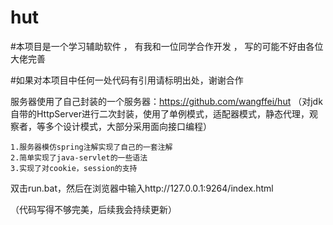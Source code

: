 # hut

#本项目是一个学习辅助软件 ， 有我和一位同学合作开发 ， 写的可能不好由各位大佬完善

#如果对本项目中任何一处代码有引用请标明出处，谢谢合作

服务器使用了自己封装的一个服务器：https://github.com/wangffei/hut （对jdk自带的HttpServer进行二次封装，使用了单例模式，适配器模式，静态代理，观察者，等多个设计模式，大部分采用面向接口编程）

    1.服务器模仿spring注解实现了自己的一套注解
    2.简单实现了java-servlet的一些语法
    3.实现了对cookie，session的支持

<p>双击run.bat，然后在浏览器中输入http://127.0.0.1:9264/index.html</p>

（代码写得不够完美，后续我会持续更新）
